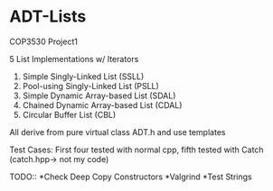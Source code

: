 # ADT-Lists

COP3530 Project1

5 List Implementations w/ Iterators

1. Simple Singly-Linked List (SSLL)
2. Pool-using Singly-Linked List (PSLL)
3. Simple Dynamic Array-based List (SDAL)
4. Chained Dynamic Array-based List (CDAL)
5. Circular Buffer List (CBL)

All derive from pure virtual class ADT.h and use templates

Test Cases:
First four tested with normal cpp, fifth tested with Catch (catch.hpp-> not my code)

TODO::
*Check Deep Copy Constructors
*Valgrind
*Test Strings

